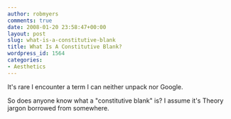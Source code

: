 ```yaml
---
author: robmyers
comments: true
date: 2008-01-20 23:58:47+00:00
layout: post
slug: what-is-a-constitutive-blank
title: What Is A Constitutive Blank?
wordpress_id: 1564
categories:
- Aesthetics
---
```


It's rare I encounter a term I can neither unpack nor Google.  
  
So does anyone know what a "constitutive blank" is? I assume it's Theory jargon borrowed from somewhere.  


